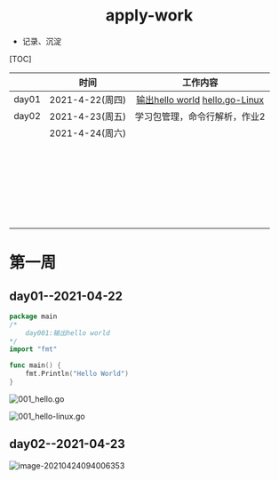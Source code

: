 <center><h1>apply-work</h1></center>

- 记录、沉淀

[TOC]



|       |      时间       |                           工作内容                           |
| :---: | :-------------: | :----------------------------------------------------------: |
| day01 | 2021-4-22(周四) | [输出hello world](https://github.com/nateshao/apply-work/blob/main/upload/001_hello.go.png)   [hello.go-Linux](https://github.com/nateshao/apply-work/blob/main/upload/001_hello-linux.go.png) |
| day02 | 2021-4-23(周五) |                学习包管理，命令行解析，作业2                 |
|       | 2021-4-24(周六) |                                                              |
|       |                 |                                                              |
|       |                 |                                                              |
|       |                 |                                                              |
|       |                 |                                                              |
|       |                 |                                                              |
|       |                 |                                                              |
|       |                 |                                                              |
|       |                 |                                                              |
|       |                 |                                                              |
|       |                 |                                                              |
|       |                 |                                                              |
|       |                 |                                                              |
|       |                 |                                                              |
|       |                 |                                                              |
|       |                 |                                                              |
|       |                 |                                                              |
|       |                 |                                                              |
|       |                 |                                                              |
|       |                 |                                                              |
|       |                 |                                                              |
|       |                 |                                                              |
|       |                 |                                                              |
|       |                 |                                                              |
|       |                 |                                                              |
|       |                 |                                                              |
|       |                 |                                                              |

# 第一周

## day01--2021-04-22

```go
package main
/*
	day001:输出hello world
*/
import "fmt"

func main() {
	fmt.Println("Hello World")
}
```

![001_hello.go](https://nateshao-blog.oss-cn-shenzhen.aliyuncs.com/img/image-20210422231117678.png)

![001_hello-linux.go](https://nateshao-blog.oss-cn-shenzhen.aliyuncs.com/img/image-20210423001738446.png)

## day02--2021-04-23

![image-20210424094006353](https://nateshao-blog.oss-cn-shenzhen.aliyuncs.com/img/image-20210424094006353.png)

